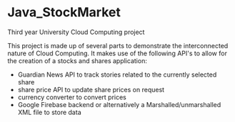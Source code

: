 # Java_StockMarket
Third year University Cloud Computing project

This project is made up of several parts to demonstrate the interconnected nature of Cloud Computing. It makes use of the following API's to allow for the creation of a stocks and shares application:

- Guardian News API to track stories related to the currently selected share
- share price API to update share prices on request
- currency converter to convert prices
- Google Firebase backend or alternatively a Marshalled/unmarshalled XML file to store data
